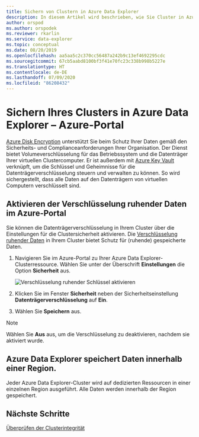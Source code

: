 ```yaml
---
title: Sichern von Clustern in Azure Data Explorer
description: In diesem Artikel wird beschrieben, wie Sie Cluster in Azure Data Explorer im Azure-Portal sichern.
author: orspod
ms.author: orspodek
ms.reviewer: rkarlin
ms.service: data-explorer
ms.topic: conceptual
ms.date: 08/20/2019
ms.openlocfilehash: aa5aa5c2c370cc56487a242b9c13ef4692295cdc
ms.sourcegitcommit: 67cb5aabd8100bf3f41e70fc23c338b998b5227e
ms.translationtype: HT
ms.contentlocale: de-DE
ms.lasthandoff: 07/09/2020
ms.locfileid: "86208432"
---
```

# <a name="secure-your-cluster-in-azure-data-explorer---azure-portal"></a>Sichern Ihres Clusters in Azure Data Explorer – Azure-Portal

[Azure Disk Encryption](/azure/security/azure-security-disk-encryption-overview) unterstützt Sie beim Schutz Ihrer Daten gemäß den Sicherheits- und Complianceanforderungen Ihrer Organisation. Der Dienst bietet Volumeverschlüsselung für das Betriebssystem und die Datenträger Ihrer virtuellen Clustercomputer. Er ist außerdem mit [Azure Key Vault](/azure/key-vault/) verknüpft, um die Schlüssel und Geheimnisse für die Datenträgerverschlüsselung steuern und verwalten zu können. So wird sichergestellt, dass alle Daten auf den Datenträgern von virtuellen Computern verschlüsselt sind. 
  
## <a name="enable-encryption-at-rest-in-the-azure-portal"></a>Aktivieren der Verschlüsselung ruhender Daten im Azure-Portal
  
Sie können die Datenträgerverschlüsselung in Ihrem Cluster über die Einstellungen für die Clustersicherheit aktivieren. Die [Verschlüsselung ruhender Daten](/azure/security/fundamentals/encryption-atrest) in Ihrem Cluster bietet Schutz für (ruhende) gespeicherte Daten. 

1. Navigieren Sie im Azure-Portal zu Ihrer Azure Data Explorer-Clusterressource. Wählen Sie unter der Überschrift **Einstellungen** die Option **Sicherheit** aus. 

    ![Verschlüsselung ruhender Schlüssel aktivieren](media/manage-cluster-security/security-encryption-at-rest.png)

1. Klicken Sie im Fenster **Sicherheit** neben der Sicherheitseinstellung **Datenträgerverschlüsselung** auf **Ein**. 

1. Wählen Sie **Speichern** aus.
 
> [!NOTE]
> Wählen Sie **Aus** aus, um die Verschlüsselung zu deaktivieren, nachdem sie aktiviert wurde.

## <a name="azure-data-explorer-stores-data-within-a-region"></a>Azure Data Explorer speichert Daten innerhalb einer Region.

Jeder Azure Data Explorer-Cluster wird auf dedizierten Ressourcen in einer einzelnen Region ausgeführt. Alle Daten werden innerhalb der Region gespeichert. 

## <a name="next-steps"></a>Nächste Schritte

[Überprüfen der Clusterintegrität](check-cluster-health.md)

